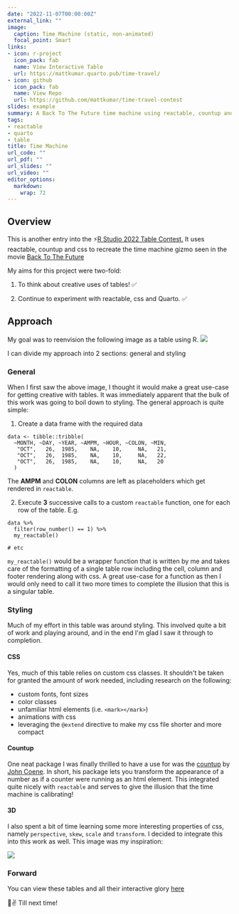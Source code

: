 ```yaml
---
date: "2022-11-07T00:00:00Z"
external_link: ""
image:
  caption: Time Machine (static, non-animated)
  focal_point: Smart
links:
- icon: r-project
  icon_pack: fab
  name: View Interactive Table
  url: https://mattkumar.quarto.pub/time-travel/
- icon: github
  icon_pack: fab
  name: View Repo
  url: https://github.com/mattkumar/time-travel-contest
slides: example
summary: A Back To The Future time machine using reactable, countup and a lot of css
tags:
- reactable
- quarto
- table
title: Time Machine
url_code: ""
url_pdf: ""
url_slides: ""
url_video: ""
editor_options: 
  markdown: 
    wrap: 72
---
```


## Overview
This is another entry into the ⚡[R Studio 2022 Table Contest.](https://mattkumar.quarto.pub/time-travel/)
It uses reactable, countup and css to recreate the time machine gizmo seen in the movie [Back To The Future](https://www.imdb.com/title/tt0088763/) </br>

My aims for this project were two-fold:

1. To think about creative uses of tables! ✅

2. Continue to experiment with reactable, css and Quarto. ✅

## Approach
My goal was to reenvision the following image as a table using R. 
![](https://images.squarespace-cdn.com/content/v1/545f5b33e4b0719cb5aee3a5/1606653495764-HE8UCUWTBZR2M4IWXOLA/Screen+Shot+2020-11-29+at+12.36.14.png)

I can divide my approach into 2 sections: general and styling

### General

When I first saw the above image, I thought it would make a great use-case for getting creative with tables. It was immediately apparent that the bulk of this work was going to boil down to styling. The general approach is quite simple:

1. Create a data frame with the required data

```{r}
data <- tibble::tribble(
  ~MONTH, ~DAY, ~YEAR, ~AMPM, ~HOUR, ~COLON, ~MIN,
   "OCT",   26,  1985,    NA,    10,     NA,   21,
   "OCT",   26,  1985,    NA,    10,     NA,   22,
   "OCT",   26,  1985,    NA,    10,     NA,   20
  )
```

The <strong>AMPM</strong> and <strong>COLON</strong> columns are left as placeholders which get rendered in `reactable`.

2. Execute <strong>3</strong> successive calls to a custom `reactable` function, one for each row of the table. E.g.

```{r}
data %>%
  filter(row_number() == 1) %>%
  my_reactable()
  
# etc
```
`my_reactable()` would be a wrapper function that is written by me and takes care of the formatting of a single table row including the cell, column and footer rendering along with css. A great use-case for a function as then I would only need to call it two more times to complete the illusion that this is a singular table.

### Styling
Much of my effort in this table was around styling. This involved quite a bit of work and playing around, and in the end I'm glad I saw it through to completion.

#### CSS
Yes, much of this table relies on custom css classes. It shouldn't be taken for granted the amount of work needed, including research on the following:

- custom fonts, font sizes
- color classes
- unfamiliar html elements (i.e. `<mark></mark>`)
- animations with css
- leveraging the `@extend` directive to make my css file shorter and more compact

#### Countup
One neat package I was finally thrilled to have a use for was the [countup](https://github.com/JohnCoene/countup) by [John Coene](https://john-coene.com/). In short, his package lets you transform the appearance of a number as if a counter were running as an html element. This integrated quite nicely with `reactable` and serves to give the illusion that the time machine is calibrating!

#### 3D
I also spent a bit of time learning some more interesting properties of css, namely `perspective`, `skew`, `scale` and `transform`. I decided to integrate this into this work as well. This image was my inspiration:

![](https://www.rookscastle.com/tutorials/bttf-int-016-1.jpg)

### Forward
You can view these tables and all their interactive glory [here](https://mattkumar.quarto.pub/time-travel/)


🍻✌  Till next time!


